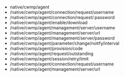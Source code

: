 - native/cwmp/agent
- /native/cwmp/agent/connection/request/username
- /native/cwmp/agent/connection/request/:password
- /native/cwmp/agent/enable/download
- /native/cwmp/agent/management/server/username
- /native/cwmp/agent/management/server/url
- /native/cwmp/agent/management/server/password
- /native/cwmp/agent/parameter/change/notify/interval
- /native/cwmp/agent/provision/code
- /native/cwmp/agent/request/outstanding
- /native/cwmp/agent/session/retry/limit
- /native/cwmp/agent/connection/request/username
- /native/cwmp/agent/management/server/url
